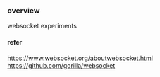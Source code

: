 ### overview
websocket experiments


#### refer
https://www.websocket.org/aboutwebsocket.html  
https://github.com/gorilla/websocket  